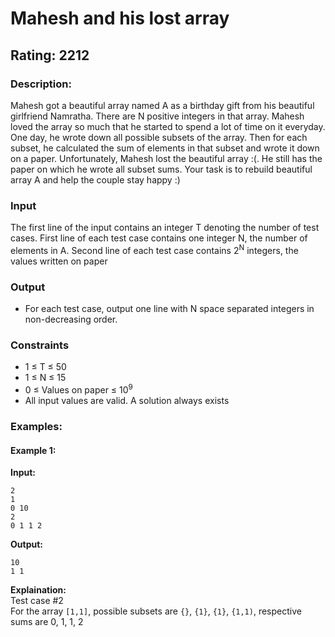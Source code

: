 # Mahesh and his lost array
## Rating: 2212
### Description:
Mahesh got a beautiful array named A as a birthday gift from his beautiful girlfriend Namratha. There are N positive integers in that array. Mahesh loved the array so much that he started to spend a lot of time on it everyday. One day, he wrote down all possible subsets of the array. Then for each subset, he calculated the sum of elements in that subset and wrote it down on a paper. Unfortunately, Mahesh lost the beautiful array :(. He still has the paper on which he wrote all subset sums. Your task is to rebuild beautiful array A and help the couple stay happy :)
### Input
The first line of the input contains an integer T denoting the number of test cases. First line of each test case contains one integer N, the number of elements in A. Second line of each test case contains 2<sup>N</sup> integers, the values written on paper
### Output
- For each test case, output one line with N space separated integers in non-decreasing order.
### Constraints
- 1 ≤ T ≤ 50
- 1 ≤ N ≤ 15
- 0 ≤ Values on paper ≤ 10<sup>9</sup>
- All input values are valid. A solution always exists

### Examples:
#### Example 1:
**Input:**
```
2
1
0 10
2
0 1 1 2
```
**Output:**
```
10
1 1
```
**Explaination:**  
Test case #2  
For the array `[1,1]`, possible subsets are `{}`, `{1}`, `{1}`, `{1,1)`, respective sums are 0, 1, 1, 2
